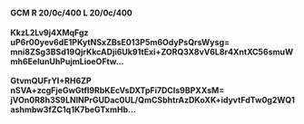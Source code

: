 #### GCM R 20/0c/400 L 20/0c/400
**KkzL2Lv9j4XMqFgz**<br/>**uP6r00yev6dE1PKytNSxZBsE013P5m6OdyPsQrsWysg=**<br/>**mni8ZSg3BSd19QjrKkcADji6Uk91tExi+ZORQ3X8vV6L8r4XntXC56smuWmh6EelunUhPujmLioeOFtw...**<br/><br/>
**GtvmQUFrYI+RH6ZP**<br/>**nSVA+zcgFjeGwGtfI9RbKEcVsDXTpFi7DCIs9BPXXsM=**<br/>**jVOn0R8h3S9LNlNPrGUDac0UL/QmCSbhtrAzDKoXK+idyvtFdTw0g2WQ1ashmbw3fZC1q1K7beGTxmHb...**